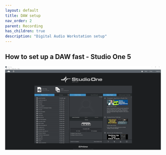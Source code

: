 ```yaml
---
layout: default
title: DAW setup
nav_order: 2
parent: Recording
has_children: true
description: "Digital Audio Workstation setup"
---
```


## **How to set up a DAW fast - Studio One 5**

![Studio One 5 - starting screen](../../../assets/images/so5_01_welcome.png)




